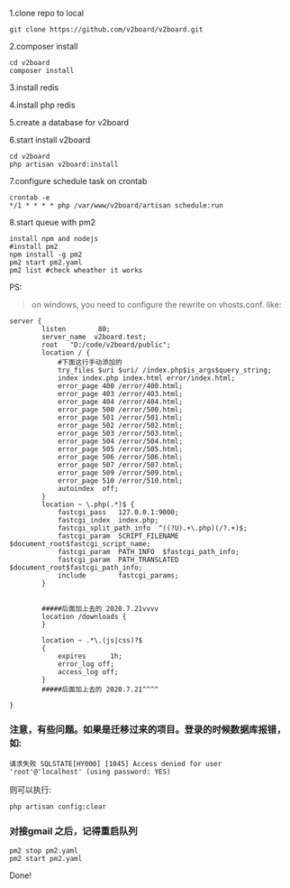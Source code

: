 1.clone repo to local
```shell script
git clone https://github.com/v2board/v2board.git
```

2.composer install
```shell script
cd v2board
composer install
```
3.install redis

4.install php redis

5.create a database for v2board

6.start install v2board
```shell script
cd v2board
php artisan v2board:install
```
7.configure schedule task on crontab
```shell script
crontab -e
*/1 * * * * php /var/www/v2board/artisan schedule:run
```
8.start queue with pm2
```shell script
install npm and nodejs
#install pm2
npm install -g pm2
pm2 start pm2.yaml
pm2 list #check wheather it works
```

PS:
>on windows, you need to configure the rewrite on vhosts.conf. like:
```shell script
server {
        listen        80;
        server_name  v2board.test;
        root   "D:/code/v2board/public";
        location / {
            #下面这行手动添加的
            try_files $uri $uri/ /index.php$is_args$query_string;
            index index.php index.html error/index.html;
            error_page 400 /error/400.html;
            error_page 403 /error/403.html;
            error_page 404 /error/404.html;
            error_page 500 /error/500.html;
            error_page 501 /error/501.html;
            error_page 502 /error/502.html;
            error_page 503 /error/503.html;
            error_page 504 /error/504.html;
            error_page 505 /error/505.html;
            error_page 506 /error/506.html;
            error_page 507 /error/507.html;
            error_page 509 /error/509.html;
            error_page 510 /error/510.html;
            autoindex  off;
        }
        location ~ \.php(.*)$ {
            fastcgi_pass   127.0.0.1:9000;
            fastcgi_index  index.php;
            fastcgi_split_path_info  ^((?U).+\.php)(/?.+)$;
            fastcgi_param  SCRIPT_FILENAME  $document_root$fastcgi_script_name;
            fastcgi_param  PATH_INFO  $fastcgi_path_info;
            fastcgi_param  PATH_TRANSLATED  $document_root$fastcgi_path_info;
            include        fastcgi_params;
        }


        #####后面加上去的 2020.7.21vvvv
        location /downloads {
        }
        
        location ~ .*\.(js|css)?$
        {
            expires      1h;
            error_log off;
            access_log off; 
        }
        #####后面加上去的 2020.7.21^^^^

}

```



### 注意，有些问题。如果是迁移过来的项目。登录的时候数据库报错，如:
```shell script
请求失败 SQLSTATE[HY000] [1045] Access denied for user 'root'@'localhost' (using password: YES)
```
则可以执行:
```shell script
php artisan config:clear
```

### 对接gmail 之后，记得重启队列
```shell script
pm2 stop pm2.yaml
pm2 start pm2.yaml
```


Done!